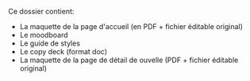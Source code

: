 Ce dossier contient:
- La maquette de la page d'accueil (en PDF + fichier éditable original)
- Le moodboard
- Le guide de styles
- Le copy deck (format doc)
- La maquette de la page de détail de ouvelle (PDF + fichier éditable original)
